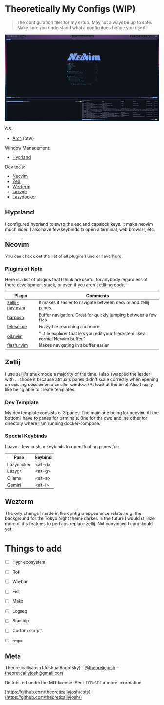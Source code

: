 # Theoretically My Configs (WIP)
> The configuration files for my setup. May not always be up to date. Make sure you understand what a config does before you use it.

![Alt text](screenshot.png "Screenshot")


OS:
- [Arch](https://archlinux.org/) (btw)

Window Management:
- [Hyprland](https://hyprland.org/)

Dev tools:
- [Neovim](https://neovim.io/)
- [Zellij](https://zellij.dev/)
- [Wezterm](https://wezterm.org/index.html)
- [Lazygit](https://github.com/jesseduffield/lazygit)
- [Lazydocker](https://github.com/jesseduffield/lazydocker)


## Hyprland
I configured hyprland to swap the esc and capslock keys. It make neovim much nicer. I also have few keybinds to open a terminal, web browser, etc.

## Neovim
You can check out the list of all plugins I use or have [here](https://github.com/theoreticallyjosh/dots/tree/main/.config/nvim/lua/plugins).

### Plugins of Note
Here is a list of plugins that I think are useful for anybody regardless of there development stack, or even if you aren't editing code.

| Plugin | Comments |
| ------ | -------- |
| [zellij-nav.nvim](https://git.sr.ht/~swaits/zellij-nav.nvim) | It makes it easier to navigate between neovim and zellij panes. |
| [harpoon](https://github.com/ThePrimeagen/harpoon/tree/harpoon2) | Buffer navigation. Great for quickly jumping between a few files |
| [telescope](https://github.com/nvim-telescope/telescope.nvim) | Fuzzy file searching and more |
| [oil.nvim](https://github.com/stevearc/oil.nvim) |"...file explorer that lets you edit your filesystem like a normal Neovim buffer." |
| [flash.nvim](https://github.com/folke/flash.nvim) | Makes navigating in a buffer easier |

## Zellij
I use zellij's tmux mode a majority of the time. I also swapped the leader <ctrl-b> with <ctrl-a>. I chose it because atmux's panes didn't scale correctly when opening an existing session on a smaller window. (At least at the time) Also I really like being able to create templates.

### Dev Template
My dev template consists of 3 panes. The main one being for neovim. At the bottom I have to panes for terminals. One for the cwd and the other for directory where I am running docker-compose.

### Special Keybinds
I have a few custom keybinds to open floating panes for:

| Pane | keybind |
| ---- | ------- |
| Lazydocker | \<alt-d\> |
| Lazygit | \<alt-g\> |
| Ollama | \<alt-a\> |
| Gemini | \<alt-i\> |

## Wezterm
The only change I made in the config is appearance related e.g. the background for the Tokyo Night theme darker. In the future I would utililize more of it's features to perhaps replace zellij. Not convinced I can/should yet.


# Things to add
- [ ] Hypr ecosystem
- [ ] Rofi
- [ ] Waybar
- [ ] Fish
- [ ] Mako
- [ ] Logseq
- [ ] Starship
- [ ] Custom scripts
- [ ] rmpc


## Meta

TheoreticallyJosh (Joshua Hagofsky) – [@theoreticjosh](https://twitter.com/theoreticjosh) – theoreticallyjosh@gmail.com

Distributed under the MIT license. See ``LICENSE`` for more information.

[https://github.com/theoreticallyjosh/dots](https://github.com/theoreticallyjosh/)


<!-- Markdown link & img dfn's -->
[Website]: https://theoreticallyjosh.com
